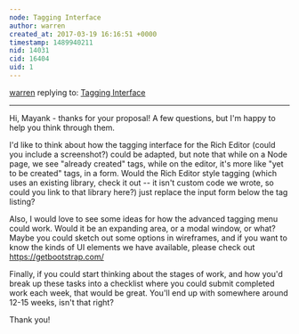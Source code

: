 ```yaml
---
node: Tagging Interface
author: warren
created_at: 2017-03-19 16:16:51 +0000
timestamp: 1489940211
nid: 14031
cid: 16404
uid: 1
---
```




[warren](../profile/warren) replying to: [Tagging Interface](../notes/mkashyap354/03-17-2017/tagging-interface)

----
Hi, Mayank - thanks for your proposal! A few questions, but I'm happy to help you think through them.

I'd like to think about how the tagging interface for the Rich Editor (could you include a screenshot?) could be adapted, but note that while on a Node page, we see "already created" tags, while on the editor, it's more like "yet to be created" tags, in a form. Would the Rich Editor style tagging (which uses an existing library, check it out -- it isn't custom code we wrote, so could you link to that library here?) just replace the input form below the tag listing?

Also, I would love to see some ideas for how the advanced tagging menu could work. Would it be an expanding area, or a modal window, or what? Maybe you could sketch out some options in wireframes, and if you want to know the kinds of UI elements we have available, please check out https://getbootstrap.com/

Finally, if you could start thinking about the stages of work, and how you'd break up these tasks into a checklist where you could submit completed work each week, that would be great. You'll end up with somewhere around 12-15 weeks, isn't that right?

Thank you!